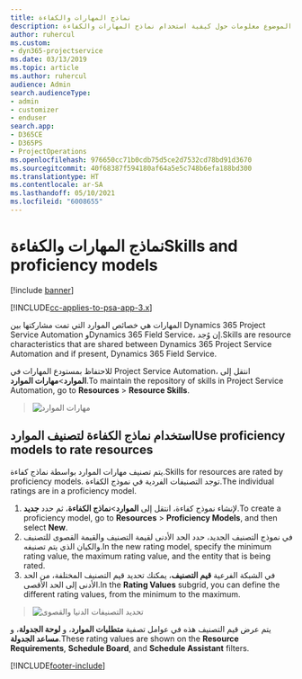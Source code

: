 ```yaml
---
title: نماذج المهارات والكفاءة
description: يقدم هذا الموضوع معلومات حول كيفية استخدام نماذج المهارات والكفاءة.
author: ruhercul
ms.custom:
- dyn365-projectservice
ms.date: 03/13/2019
ms.topic: article
ms.author: ruhercul
audience: Admin
search.audienceType:
- admin
- customizer
- enduser
search.app:
- D365CE
- D365PS
- ProjectOperations
ms.openlocfilehash: 976650cc71b0cdb75d5ce2d7532cd78bd91d3670
ms.sourcegitcommit: 40f68387f594180af64a5e5c748b6efa188bd300
ms.translationtype: HT
ms.contentlocale: ar-SA
ms.lasthandoff: 05/10/2021
ms.locfileid: "6008655"
---
```

# <a name="skills-and-proficiency-models"></a><span data-ttu-id="f7c1c-103">نماذج المهارات والكفاءة</span><span class="sxs-lookup"><span data-stu-id="f7c1c-103">Skills and proficiency models</span></span>

[!include [banner](../includes/psa-now-project-operations.md)]

[!INCLUDE[cc-applies-to-psa-app-3.x](../includes/cc-applies-to-psa-app-3x.md)]

<span data-ttu-id="f7c1c-104">المهارات هي خصائص الموارد التي تمت مشاركتها بين Dynamics 365 Project Service Automation وDynamics 365 Field Service، إن وُجد.</span><span class="sxs-lookup"><span data-stu-id="f7c1c-104">Skills are resource characteristics that are shared between Dynamics 365 Project Service Automation and if present, Dynamics 365 Field Service.</span></span> 

<span data-ttu-id="f7c1c-105">للاحتفاظ بمستودع المهارات في Project Service Automation، انتقل إلى **الموارد**\>**مهارات الموارد**.</span><span class="sxs-lookup"><span data-stu-id="f7c1c-105">To maintain the repository of skills in Project Service Automation, go to **Resources** \> **Resource Skills**.</span></span> 

> ![مهارات الموارد](media/Resource-Management-image84.png)

## <a name="use-proficiency-models-to-rate-resources"></a><span data-ttu-id="f7c1c-107">استخدام نماذج الكفاءة لتصنيف الموارد</span><span class="sxs-lookup"><span data-stu-id="f7c1c-107">Use proficiency models to rate resources</span></span>

<span data-ttu-id="f7c1c-108">يتم تصنيف مهارات الموارد بواسطة نماذج كفاءة.</span><span class="sxs-lookup"><span data-stu-id="f7c1c-108">Skills for resources are rated by proficiency models.</span></span> <span data-ttu-id="f7c1c-109">توجد التصنيفات الفردية في نموذج الكفاءة.</span><span class="sxs-lookup"><span data-stu-id="f7c1c-109">The individual ratings are in a proficiency model.</span></span> 

1. <span data-ttu-id="f7c1c-110">لإنشاء نموذج كفاءة، انتقل إلى **الموارد**\>**نماذج الكفاءة**، ثم حدد **جديد**.</span><span class="sxs-lookup"><span data-stu-id="f7c1c-110">To create a proficiency model, go to **Resources** \> **Proficiency Models**, and then select **New**.</span></span>
2. <span data-ttu-id="f7c1c-111">في نموذج التصنيف الجديد، حدد الحد الأدنى لقيمة التصنيف والقيمة القصوى للتصنيف والكيان الذي يتم تصنيفه.</span><span class="sxs-lookup"><span data-stu-id="f7c1c-111">In the new rating model, specify the minimum rating value, the maximum rating value, and the entity that is being rated.</span></span>
3. <span data-ttu-id="f7c1c-112">في الشبكة الفرعية **قيم التصنيف**، يمكنك تحديد قيم التصنيف المختلفة، من الحد الأدنى إلى الحد الأقصى.</span><span class="sxs-lookup"><span data-stu-id="f7c1c-112">In the **Rating Values** subgrid, you can define the different rating values, from the minimum to the maximum.</span></span>

> ![تحديد التصنيفات الدنيا والقصوى](media/Resource-Management-image85.png)

<span data-ttu-id="f7c1c-114">يتم عرض قيم التصنيف هذه في عوامل تصفية **متطلبات الموارد**، و **لوحة الجدولة**، و **مساعد الجدولة**.</span><span class="sxs-lookup"><span data-stu-id="f7c1c-114">These rating values are shown on the **Resource Requirements**, **Schedule Board**, and **Schedule Assistant** filters.</span></span>


[!INCLUDE[footer-include](../includes/footer-banner.md)]